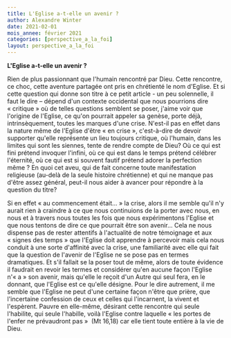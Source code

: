 ```yaml
---
title: L'Eglise a-t-elle un avenir ?
author: Alexandre Winter
date: 2021-02-01
mois_annee: février 2021
categories: [perspective_a_la_foi]
layout: perspective_a_la_foi
---
```


**L'Eglise a-t-elle un avenir ?**

Rien de plus passionnant que l'humain rencontré par Dieu. Cette rencontre, ce choc, cette aventure partagée ont pris en chrétienté le nom d'Eglise. Et si cette question
qui donne son titre à ce petit article - un peu solennelle, il faut le dire – dépend d'un contexte occidental que nous pourrions dire « critique » où de telles questions
semblent se poser, j'aime voir que l'origine de l'Eglise, ce qu'on pourrait appeler sa genèse, porte déjà, intrinsèquement, toutes les marques d'une crise. N'est-il pas en
effet dans la nature même de l'Eglise d'être « en crise », c'est-à-dire de devoir supporter qu'elle représente un lieu toujours critique, où l'humain, dans les limites 
qui sont les siennes, tente de rendre compte de Dieu? Où ce qui est fini prétend invoquer l'infini, où ce qui est dans le temps prétend célébrer l'éternité, où ce qui est
si souvent fautif prétend adorer la perfection même ? En quoi cet aveu, qui de fait concerne toute manifestation religieuse (au-delà de la seule histoire chrétienne) et
qui ne manque pas d'être assez général, peut-il nous aider à avancer pour répondre à la question du titre?

Si en effet « au commencement était... » la crise, alors il me semble qu'il n'y aurait rien à craindre à ce que nous continuions de la porter avec nous, en nous et à
travers nous toutes les fois que nous expérimentons l'Eglise et que nous tentons de dire ce que pourrait être son avenir... Cela ne nous dispense pas de rester attentifs
à l'actualité de notre témoignage et aux « signes des temps » que l'Eglise doit apprendre à percevoir mais cela nous conduit à une sorte d'affinité avec la crise, une 
familiarité avec elle qui fait que la question de l'avenir de l'Eglise ne se pose pas en termes dramatiques. Et s'il fallait se la poser tout de même, alors de toute 
évidence il faudrait en revoir les termes et considérer qu'en aucune façon l'Eglise n'« a » son avenir, mais qu'elle le reçoit d'un Autre qui seul fera, en le donnant,
que l'Eglise est ce qu'elle désigne. Pour le dire autrement, il me semble que l'Eglise ne peut d'une certaine façon n'être que prière, que l'incertaine confession de 
ceux et celles qui l'incarnent, la vivent et l'espèrent. Pauvre en elle-même, désirant cette rencontre qui seule l'habilite, qui seule l'habille, voilà l'Eglise contre
laquelle « les portes de l'enfer ne prévaudront pas »  (Mt 16,18) car elle tient toute entière à la vie de Dieu.
